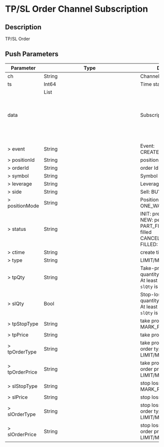 # TP/SL Order Channel Subscription

## Description

TP/SL Order

## Push Parameters

| Parameter      | Type         | Description                                                                                                       |
|----------------|--------------|-------------------------------------------------------------------------------------------------------------------|
| ch             | String       | Channel name: position                                                                                            |
| ts             | Int64        | Time stamp                                                                                                        |
| data           | List<Object> | Subscription data                                                                                                 |
| > event        | String       | Event: CREATE/UPDATE/CLOSE                                                                                        |
| > positionId   | String       | position Id                                                                                                       |
| > orderId      | String       | order Id                                                                                                          |
| > symbol       | String       | Symbol                                                                                                            |
| > leverage     | String       | Leverage                                                                                                          |
| > side         | String       | Sell: BUY/SELL                                                                                                    |
| > positionMode | String       | Position mode: ONE_WAY/HEDGE                                                                                      |
| > status       | String       | INIT: prepare status<br>NEW: pending<br>PART_FILLED: partially filled<br>CANCELED: canceled<br>FILLED: All filled |
| > ctime        | String       | create timestamp                                                                                                  |
| > type         | String       | LIMIT/MARKET                                                                                                      |
| > tpQty        | String       | Take-profit order quantity(base coin)<br>At least one of `tpQty` or `slQty` is required.                          |
| > slQty        | Bool         | Stop-loss order quantity(base coin)<br>At least one of `tpQty` or `slQty` is required.                            |
| > tpStopType   | String       | take profit trigger type: MARK_PRICE/LAST_PRICE                                                                   |
| > tpPrice      | String       | take profit trigger price                                                                                         |
| > tpOrderType  | String       | take profit trigger place order type: LIMIT/MARKET                                                                |
| > tpOrderPrice | String       | take profit trigger place order price: LIMIT/MARKET                                                               |
| > slStopType   | String       | stop loss trigger type: MARK_PRICE/LAST_PRICE                                                                     |
| > slPrice      | String       | stop loss trigger price                                                                                           |
| > slOrderType  | String       | stop loss trigger place order type: LIMIT/MARKET                                                                  |
| > slOrderPrice | String       | stop loss trigger place order price: LIMIT/MARKET                                                                 |